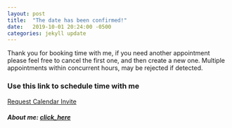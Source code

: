 ```yaml
---
layout: post
title:  "The date has been confirmed!"
date:   2019-10-01 20:24:00 -0500
categories: jekyll update
---
```



Thank you for booking time with me, if you need another appointment please feel free to cancel the first one, and then create a new one.  Multiple appointments within concurrent hours, may be rejected if detected.

### Use this link to schedule time with me


[Request Calendar Invite](https://calendly.com/coreymalbright)




##### About me: [click_here](https://hawaiideveloper.github.io/about/)





